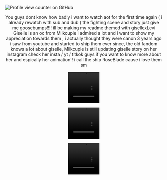 ![Profile view counter on GitHub](https://komarev.com/ghpvc/?username=PromiseEverlasting&color=f2965e&style=for-the-badge&label=Ackerman)
<p align="center">
  You guys dont know how badly i want to watch aot for the first time again ( i already rewatch with sub and dub ) the fighting scene and story just give me goosebumps!!!! ill be making my readme themed with gisellexLevi Giselle is an oc from Milkcupie i admired a lot and i want to show my appreciation towards them , i actually thought they were canon 3 years ago i saw from youtube and started to ship them ever since, the old fandom knows a lot about giselle, Milkcupie is still updating giselle story on her instagram check her insta / yt / titkok guys if you want to know more about her and espically her animation!! i call the ship RoseBlade cause i love them sm
<p align="center">
<video src=https://github.com/user-attachments/assets/bc41748b-47d2-4dd3-966e-dfc71f4b7a03 width=100 height=100/> 
  <p align="center">
<video src=https://github.com/user-attachments/assets/87d27be5-dcc0-413a-909c-c0ab20417025 width=100 height=100/> 
  <p align="center">
<video src=https://github.com/user-attachments/assets/d800c145-d698-465b-9cc6-986332ae85b8 width=100 height=100/> 



















